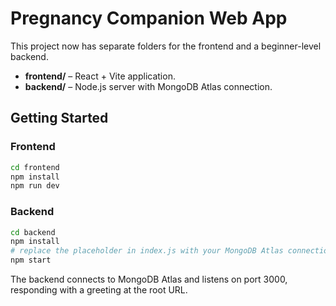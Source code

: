 # Pregnancy Companion Web App

This project now has separate folders for the frontend and a beginner-level backend.

- **frontend/** – React + Vite application.
- **backend/** – Node.js server with MongoDB Atlas connection.

## Getting Started

### Frontend
```bash
cd frontend
npm install
npm run dev
```

### Backend
```bash
cd backend
npm install
# replace the placeholder in index.js with your MongoDB Atlas connection string
npm start
```
The backend connects to MongoDB Atlas and listens on port 3000, responding with a greeting at the root URL.
